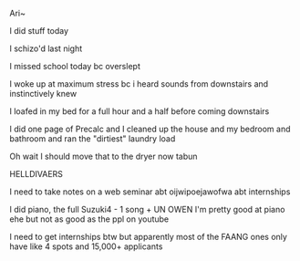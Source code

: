 Ari~

I did stuff today

I schizo'd last night

I missed school today bc overslept

I woke up at maximum stress bc i heard sounds from downstairs and instinctively knew

I loafed in my bed for a full hour and a half before coming downstairs

I did one page of Precalc and I cleaned up the house and my bedroom and bathroom and ran the "dirtiest" laundry load

Oh wait I should move that to the dryer now tabun

HELLDIVAERS

I need to take notes on a web seminar abt oijwipoejawofwa abt internships

I did piano, the full Suzuki4 - 1 song + UN OWEN
I'm pretty good at piano ehe but not as good as the ppl on youtube

I need to get internships btw but apparently most of the FAANG ones only have like 4 spots and 15,000+ applicants